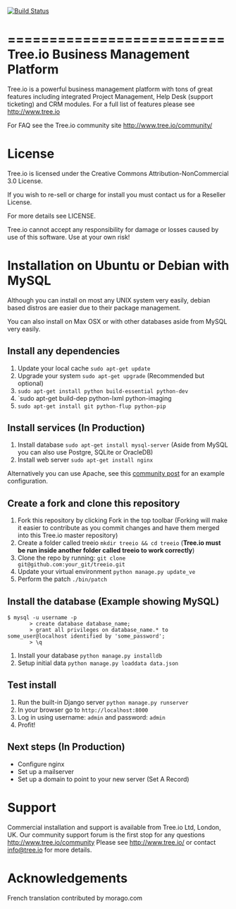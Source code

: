 [![Build Status](https://secure.travis-ci.org/treeio/treeio.png?branch=master)](http://travis-ci.org/treeio/treeio)

==========================
Tree.io Business Management Platform
==========================

Tree.io is a powerful business management platform with tons of great features including integrated Project Management, Help Desk (support ticketing) and CRM modules. For a full list of features please see http://www.tree.io

For FAQ see the Tree.io community site http://www.tree.io/community/


License
=======

Tree.io is licensed under the Creative Commons Attribution-NonCommercial 3.0 License.

If you wish to re-sell or charge for install you must contact us for a Reseller License. 

For more details see LICENSE.

Tree.io cannot accept any responsibility for damage or losses caused by use of this software. Use at your own risk!


Installation on Ubuntu or Debian with MySQL
================================

Although you can install on most any UNIX system very easily, debian based distros are easier due to their package management.

You can also install on Max OSX or with other databases aside from MySQL very easily.


Install any dependencies
------------------------

1.  Update your local cache `sudo apt-get update`
1.  Upgrade your system `sudo apt-get upgrade` (Recommended but optional)
1.  `sudo apt-get install python build-essential python-dev`
1.  `sudo apt-get build-dep python-lxml python-imaging
1.  `sudo apt-get install git python-flup python-pip`


Install services (In Production)
------------------------

1.  Install database `sudo apt-get install mysql-server` (Aside from MySQL you can also use Postgre, SQLite or OracleDB)
1.  Install web server `sudo apt-get install nginx` 

Alternatively you can use Apache, see this [community post](http://tree.io/en/community/questions/186/treeio-with-wsgi-for-apache-deploy) for an example configuration.

Create a fork and clone this repository
------------------------

1.  Fork this repository by clicking Fork in the top toolbar (Forking will make it easier to contribute as you commit changes and have them merged into this Tree.io master repository)
1.  Create a folder called treeio `mkdir treeio && cd treeio` (**Tree.io must be run inside another folder called treeio to work correctly**)
1.  Clone the repo by running: `git clone git@github.com:your_git/treeio.git`
1.  Update your virtual environment `python manage.py update_ve`
1.  Perform the patch `./bin/patch`

Install the database (Example showing MySQL)
------------------------

    $ mysql -u username -p
           > create database database_name;
           > grant all privileges on database_name.* to some_user@localhost identified by 'some_password';
           > \q

1.  Install your database `python manage.py installdb`
1.  Setup initial data `python manage.py loaddata data.json`

Test install 
------------------------

1.  Run the built-in Django server `python manage.py runserver`
1.  In your browser go to `http://localhost:8000`
1.  Log in using username: `admin` and password: `admin`
1.  Profit!

Next steps (In Production)
------------------------

* Configure nginx
* Set up a mailserver
* Set up a domain to point to your new server (Set A Record)


Support
=======

Commercial installation and support is available from Tree.io Ltd, London, UK.
Our community support forum is the first stop for any questions http://www.tree.io/community
Please see http://www.tree.io/ or contact info@tree.io for more details.

Acknowledgements
================

French translation contributed by morago.com
